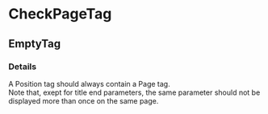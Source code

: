 ﻿---  
uid: Validator_2_22_3  
---

# CheckPageTag

## EmptyTag

### Details

A Position tag should always contain a Page tag.  
Note that, exept for title end parameters, the same parameter should not be displayed more than once on the same page.
